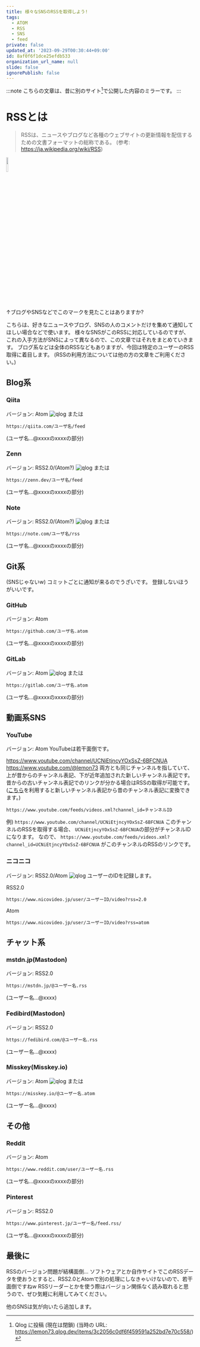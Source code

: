 ```yaml
---
title: 様々なSNSのRSSを取得しよう!
tags:
  - ATOM
  - RSS
  - SNS
  - feed
private: false
updated_at: '2023-09-29T00:30:44+09:00'
id: 8af0f6f1dce25efdb533
organization_url_name: null
slide: false
ignorePublish: false
---
```

:::note
こちらの文章は、昔に別のサイト[^qlog]で公開した内容のミラーです。
:::

[^qlog]: Qlog に投稿 (現在は閉鎖) (当時の URL: https://lemon73.qlog.dev/items/3c2056c0df6f459591a252bd7e70c558/)

# RSSとは
>RSSは、ニュースやブログなど各種のウェブサイトの更新情報を配信するための文書フォーマットの総称である。
(参考: https://ja.wikipedia.org/wiki/RSS)

<img src="https://stat.qlog.app/media/article/image/7949071a72dc40fb87fb6dce1d3f1b7d.jpg" width=10%>

↑ブログやSNSなどでこのマークを見たことはありますか?

こちらは、好きなニュースやブログ、SNSの人のコメントだけを集めて通知してほしい場合などで使います。
様々なSNSがこのRSSに対応しているのですが、これの入手方法がSNSによって異なるので、この文章ではそれをまとめていきます。
ブログ系などは全体のRSSなどもありますが、今回は特定のユーザーのRSS取得に着目します。
(RSSの利用方法については他の方の文章をご利用ください。)

## Blog系
### Qiita
バージョン: Atom
![qlog](https://stat.qlog.app/media/article/image/58cc317556a246ab864e56ccfa913acb.png)
または
```
https://qiita.com/ユーザ名/feed
```
(ユーザ名…@xxxxのxxxxの部分)

### Zenn
バージョン: RSS2.0/(Atom?)
![qlog](https://stat.qlog.app/media/article/image/e66a34ecd4ea4c00962e387518d913f8.png)
または
```
https://zenn.dev/ユーザ名/feed
```
(ユーザ名…@xxxxのxxxxの部分)

### Note
バージョン: RSS2.0/(Atom?)
![qlog](https://stat.qlog.app/media/article/image/7a160a1cfe724d7e9031c6479ccb1db7.png)
または
```
https://note.com/ユーザ名/rss
```
(ユーザ名…@xxxxのxxxxの部分)

## Git系
(SNSじゃないw)
コミットごとに通知が来るのでうざいです。
登録しないほうがいいです。

### GitHub
バージョン: Atom
```
https://github.com/ユーザ名.atom
```
(ユーザ名…@xxxxのxxxxの部分)

### GitLab
バージョン: Atom
![qlog](https://stat.qlog.app/media/article/image/2362b99fbd6e4d6aa03194bfb5a72fd4.png)
または
```
https://gitlab.com/ユーザ名.atom
```
(ユーザ名…@xxxxのxxxxの部分)

## 動画系SNS
### YouTube
バージョン: Atom
YouTubeは若干面倒です。

https://www.youtube.com/channel/UCNiEtjncyYOxSsZ-6BFCNUA
https://www.youtube.com/@lemon73
両方とも同じチャンネルを指していて、上が昔からのチャンネル表記、下が近年追加された新しいチャンネル表記です。
昔からの古いチャンネル表記でのリンクが分かる場合はRSSの取得が可能です。
([こちら](https://ilr.jp/tech/485/)を利用すると新しいチャンネル表記から昔のチャンネル表記に変換できます。)

```
https://www.youtube.com/feeds/videos.xml?channel_id=チャンネルID
```
例)
`https://www.youtube.com/channel/UCNiEtjncyYOxSsZ-6BFCNUA`
このチャンネルのRSSを取得する場合、
`UCNiEtjncyYOxSsZ-6BFCNUA`の部分がチャンネルIDになります。
なので、
`https://www.youtube.com/feeds/videos.xml?channel_id=UCNiEtjncyYOxSsZ-6BFCNUA`
がこのチャンネルのRSSのリンクです。

### ニコニコ
バージョン: RSS2.0/Atom
![qlog](https://stat.qlog.app/media/article/image/212ba37412014b958f7800cdcf80a240.png)
ユーザーのIDを記録します。

RSS2.0
```
https://www.nicovideo.jp/user/ユーザーID/video?rss=2.0
```
Atom
```
https://www.nicovideo.jp/user/ユーザーID/video?rss=atom
```

## チャット系
### mstdn.jp(Mastodon)
バージョン: RSS2.0
```
https://mstdn.jp/@ユーザー名.rss
```
(ユーザー名…@xxxx)

### Fedibird(Mastodon)
バージョン: RSS2.0
```
https://fedibird.com/@ユーザー名.rss
```
(ユーザー名…@xxxx)

### Misskey(Misskey.io)
バージョン: Atom
![qlog](https://stat.qlog.app/media/article/image/aa91906c61a249038be9c9ddd14a1d4c.png)
または
```
https://misskey.io/@ユーザー名.atom
```
(ユーザー名…@xxxx)

## その他
### Reddit
バージョン: Atom
```
https://www.reddit.com/user/ユーザー名.rss
```
(ユーザ名…@xxxxのxxxxの部分)

### Pinterest
バージョン: RSS2.0
```
https://www.pinterest.jp/ユーザー名/feed.rss/
```
(ユーザ名…@xxxxのxxxxの部分)

## 最後に
RSSのバージョン問題が結構面倒…
ソフトウェアとか自作サイトでこのRSSデータを使おうとすると、RSS2.0とAtomで別の処理にしなきゃいけないので、若干面倒ですねw
RSSリーダーとかを使う際はバージョン関係なく読み取れると思うので、ぜひ気軽に利用してみてください。

他のSNSは気が向いたら追加します。
